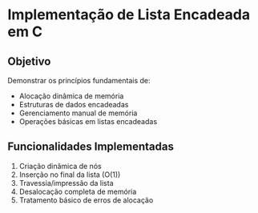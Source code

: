 # Implementação de Lista Encadeada em C

## Objetivo
Demonstrar os princípios fundamentais de:
- Alocação dinâmica de memória
- Estruturas de dados encadeadas
- Gerenciamento manual de memória
- Operações básicas em listas encadeadas

## Funcionalidades Implementadas
1. Criação dinâmica de nós
2. Inserção no final da lista (O(1))
3. Travessia/impressão da lista
4. Desalocação completa de memória
5. Tratamento básico de erros de alocação

